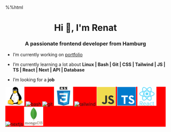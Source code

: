 %%html

<style>
    .bg-color {
        background-color: #f00;
    }
</style>

<h1 align="center">Hi 👋, I'm Renat</h1>
<h3 align="center">A passionate frontend developer from Hamburg</h3>

- I’m currently working on [portfolio](https://khambazarov-portfolio.netlify.app/)

- I’m currently learning a lot about **Linux | Bash | Git | CSS | Tailwind | JS | TS | React | Next | API | Database**

- I’m looking for a **job**

<p class="bg-color" align="left">
    <img src="https://raw.githubusercontent.com/devicons/devicon/master/icons/linux/linux-original.svg" alt="linux" width="60"/>
    <img class="bg-color" src="https://ohmybash.nntoan.com/assets/img/OMBLogo_BnW.png" alt="bash" width="85" margin-bottom="-15px"/>
    <img src="https://www.vectorlogo.zone/logos/git-scm/git-scm-icon.svg" alt="git" width="60"/>
    <img src="https://raw.githubusercontent.com/devicons/devicon/master/icons/css3/css3-original-wordmark.svg" alt="css3" width="60"/>
    <img src="https://www.vectorlogo.zone/logos/tailwindcss/tailwindcss-icon.svg" alt="tailwind" width="60"/>
    <img src="https://raw.githubusercontent.com/devicons/devicon/master/icons/javascript/javascript-original.svg" alt="javascript" width="60"/>
    <img src="https://raw.githubusercontent.com/devicons/devicon/master/icons/typescript/typescript-original.svg" alt="typescript" width="60"/>
    <img src="https://raw.githubusercontent.com/devicons/devicon/master/icons/react/react-original-wordmark.svg" alt="react" width="60"/>
    <img src="https://cdn.worldvectorlogo.com/logos/nextjs-2.svg" alt="nextjs" width="100"/>
    <img src="https://raw.githubusercontent.com/devicons/devicon/master/icons/mongodb/mongodb-original-wordmark.svg" alt="mongodb" width="60"/>
</p>
